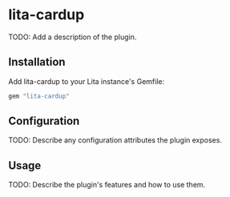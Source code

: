 # lita-cardup

TODO: Add a description of the plugin.

## Installation

Add lita-cardup to your Lita instance's Gemfile:

``` ruby
gem "lita-cardup"
```

## Configuration

TODO: Describe any configuration attributes the plugin exposes.

## Usage

TODO: Describe the plugin's features and how to use them.
